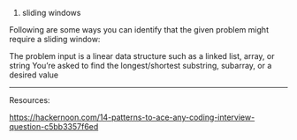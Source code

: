 1. sliding windows

Following are some ways you can identify that the given problem might require a sliding window:

The problem input is a linear data structure such as a linked list, array, or string
You’re asked to find the longest/shortest substring, subarray, or a desired value

---

Resources:

https://hackernoon.com/14-patterns-to-ace-any-coding-interview-question-c5bb3357f6ed
